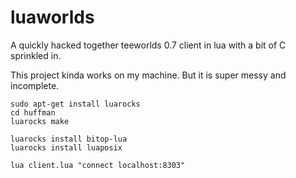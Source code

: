 # luaworlds

A quickly hacked together teeworlds 0.7 client in lua with a bit of C sprinkled in.


This project kinda works on my machine. But it is super messy and incomplete.

```
sudo apt-get install luarocks
cd huffman
luarocks make

luarocks install bitop-lua
luarocks install luaposix
```

```
lua client.lua "connect localhost:8303"
```

